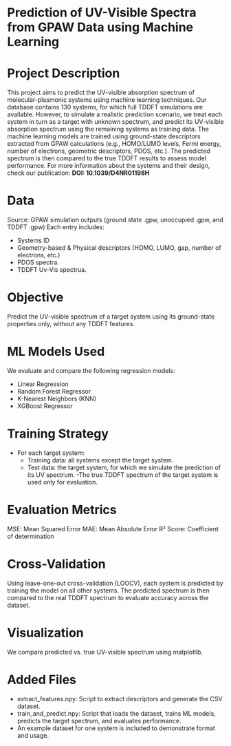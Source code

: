 # Prediction of UV-Visible Spectra from GPAW Data using Machine Learning
# Project Description

This project aims to predict the UV-visible absorption spectrum of molecular-plasmonic systems using machine learning techniques.
Our database contains 130 systems, for which full TDDFT simulations are available. However, to simulate a realistic prediction scenario, we treat each system in turn as a target with unknown spectrum, and predict its UV-visible absorption spectrum using the remaining systems as training data.
The machine learning models are trained using ground-state descriptors extracted from GPAW calculations (e.g., HOMO/LUMO levels, Fermi energy, number of electrons, geometric descriptors, PDOS, etc.).
The predicted spectrum is then compared to the true TDDFT results to assess model performance.
For more information about the systems and their design, check our publication:
**DOI: 10.1039/D4NR01198H**

# Data
Source: GPAW simulation outputs (ground state .gpw, unoccupied .gpw, and TDDFT .gpw)
Each entry includes:
- Systems ID
- Geometry-based & Physical descriptors (HOMO, LUMO, gap, number of electrons, etc.)
- PDOS spectra.
- TDDFT Uv-Vis spectrua.

# Objective
Predict the UV-visible spectrum of a target system using its ground-state properties only, without any TDDFT features.

# ML Models Used
We evaluate and compare the following regression models:

- Linear Regression
- Random Forest Regressor
- K-Nearest Neighbors (KNN)
- XGBoost Regressor

# Training Strategy
- For each target system:
  - Training data: all systems except the target system.
  - Test data: the target system, for which we simulate the prediction of its UV spectrum.
-The true TDDFT spectrum of the target system is used only for evaluation.

# Evaluation Metrics
MSE: Mean Squared Error
MAE: Mean Absolute Error
R² Score: Coefficient of determination

# Cross-Validation
Using leave-one-out cross-validation (LOOCV), each system is predicted by training the model on all other systems.
The predicted spectrum is then compared to the real TDDFT spectrum to evaluate accuracy across the dataset.

# Visualization
We compare predicted vs. true UV-visible spectrum using matplotlib.

# Added Files
- extract_features.npy: Script to extract descriptors and generate the CSV dataset.
- train_and_predict.npy: Script that loads the dataset, trains ML models, predicts the target spectrum, and evaluates performance.
- An example dataset for one system is included to demonstrate format and usage.
